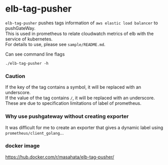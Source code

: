 elb-tag-pusher
=====
`elb-tag-pusher` pushes tags information of `aws elastic load balancer` to pushGateWay.  
This is used in prometheus to relate cloudwatch metrics of elb with the service of kubernetes.  
For details to use, please see `sample/README.md`.

Can see command line flags

```
./elb-tag-pusher -h
```

### Caution

If the key of the tag contains a symbol, it will be replaced with an underscore.  
If the value of the tag contains `/`, it will be replaced with an underscore.  
These are due to specification limitations of label of prometheus.  

### Why use pushgateway without creating exporter

It was difficult for me to create an exporter that gives a dynamic label using `prometheus/client_golang`...

### docker image  
https://hub.docker.com/r/masahata/elb-tag-pusher/
